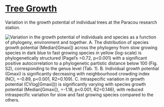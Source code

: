 # [Tree Growth](https://sylvainschmitt.github.io/treegrowth/)

Variation in the growth potential of individual trees at the Paracou research station.

![Variation in the growth potential of individuals and species as a function of phylogeny, environment and together.  A. The distribution of species growth potential (Median[Gmaxi]) across the phylogeny from slow growing species in dark blue to fast growing species in yellow (log-scale) is phylogenetically structured (Pagel’s =0.72, p<0.001) with a significant positive autocorrelation to a phylogenetic partistic distance below 100 (Fig. S2), corresponding to the genus level (Tab. 1). B. Individual growth potential (Gmaxi) is significantly decreasing with neighbourhood crowding index (NCI, =-0.89, p<0.001, R2=0.109). C. Intraspecific variation in growth potential (CVlog[Gmaxi])) is significantly varying with species growth potential (Median[Gmaxi]), =-1.18, p<0.001, R2=0.146), with reduced intraspecific variation for slow and fast growing species compared to the others.](docs/treegrowth_files/figure-html/figall-1.png)

